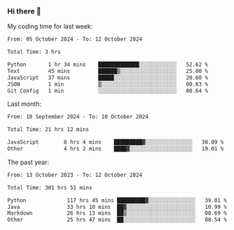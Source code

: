 ### Hi there 👋

My coding time for last week:

<!--START_SECTION:week-->

```txt
From: 05 October 2024 - To: 12 October 2024

Total Time: 3 hrs

Python       1 hr 34 mins    █████████████░░░░░░░░░░░░   52.62 %
Text         45 mins         ██████▒░░░░░░░░░░░░░░░░░░   25.00 %
JavaScript   37 mins         █████░░░░░░░░░░░░░░░░░░░░   20.60 %
JSON         1 min           ▒░░░░░░░░░░░░░░░░░░░░░░░░   00.83 %
Git Config   1 min           ░░░░░░░░░░░░░░░░░░░░░░░░░   00.64 %
```

<!--END_SECTION:week-->

Last month:

<!--START_SECTION:month-->

```txt
From: 10 September 2024 - To: 10 October 2024

Total Time: 21 hrs 12 mins

JavaScript        8 hrs 4 mins    █████████▓░░░░░░░░░░░░░░░   38.09 %
Other             4 hrs 2 mins    ████▓░░░░░░░░░░░░░░░░░░░░   19.01 %
```

<!--END_SECTION:month-->

The past year:

<!--START_SECTION:year-->

```txt
From: 13 October 2023 - To: 12 October 2024

Total Time: 301 hrs 51 mins

Python             117 hrs 45 mins █████████▓░░░░░░░░░░░░░░░   39.01 %
Java               33 hrs 10 mins  ██▓░░░░░░░░░░░░░░░░░░░░░░   10.99 %
Markdown           26 hrs 13 mins  ██▒░░░░░░░░░░░░░░░░░░░░░░   08.69 %
Other              25 hrs 47 mins  ██░░░░░░░░░░░░░░░░░░░░░░░   08.54 %
```

<!--END_SECTION:year-->
